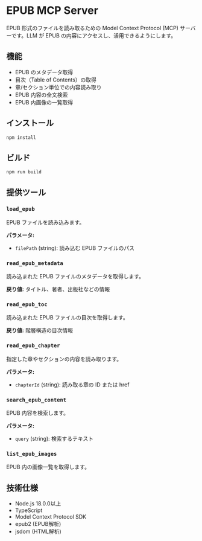 # EPUB MCP Server

EPUB 形式のファイルを読み取るための Model Context Protocol (MCP) サーバーです。LLM が EPUB の内容にアクセスし、活用できるようにします。

## 機能

- EPUB のメタデータ取得
- 目次（Table of Contents）の取得
- 章/セクション単位での内容読み取り
- EPUB 内容の全文検索
- EPUB 内画像の一覧取得

## インストール

```bash
npm install
```

## ビルド

```bash
npm run build
```

## 提供ツール

###  `load_epub`
EPUB ファイルを読み込みます。

**パラメータ:**
- `filePath` (string): 読み込む EPUB ファイルのパス

###  `read_epub_metadata`
読み込まれた EPUB ファイルのメタデータを取得します。

**戻り値:** タイトル、著者、出版社などの情報

###  `read_epub_toc`
読み込まれた EPUB ファイルの目次を取得します。

**戻り値:** 階層構造の目次情報

###  `read_epub_chapter`
指定した章やセクションの内容を読み取ります。

**パラメータ:**
- `chapterId` (string): 読み取る章の ID または href

###  `search_epub_content`
EPUB 内容を検索します。

**パラメータ:**
- `query` (string): 検索するテキスト

### `list_epub_images`
EPUB 内の画像一覧を取得します。

## 技術仕様

- Node.js 18.0.0以上
- TypeScript
- Model Context Protocol SDK
- epub2 (EPUB解析)
- jsdom (HTML解析)
